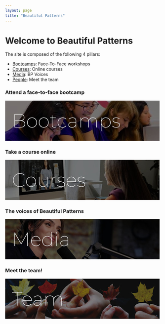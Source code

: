 ```yaml
---
layout: page
title: "Beautiful Patterns"
---
```


# Welcome to Beautiful Patterns

The site is composed of the following 4 pillars:
- [Bootcamps](bootcamps.html): Face-To-Face workshops
- [Courses](courses.html): Online courses
- [Media](media.html): BP Voices 
- [People](people.html): Meet the team


### Attend a face-to-face bootcamp
![bootcamp(bootcamps.html)](assets/img/splash/bootcamp_500_label.jpg)

### Take a course online
![courses(courses.html)](assets/img/splash/courses_500_label.jpg)

### The voices of Beautiful Patterns
![media(media.html)](assets/img/splash/media_500_label.jpg)

### Meet the team!
![team(people.html)](assets/img/splash/team_500_label.jpg)